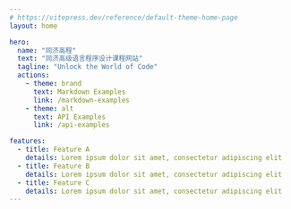 ```yaml
---
# https://vitepress.dev/reference/default-theme-home-page
layout: home

hero:
  name: "同济高程"
  text: "同济高级语言程序设计课程网站"
  tagline: "Unlock the World of Code"
  actions:
    - theme: brand
      text: Markdown Examples
      link: /markdown-examples
    - theme: alt
      text: API Examples
      link: /api-examples

features:
  - title: Feature A
    details: Lorem ipsum dolor sit amet, consectetur adipiscing elit
  - title: Feature B
    details: Lorem ipsum dolor sit amet, consectetur adipiscing elit
  - title: Feature C
    details: Lorem ipsum dolor sit amet, consectetur adipiscing elit
---
```


